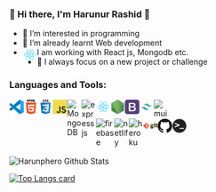 ### 👋 Hi there, I'm  Harunur Rashid 👋
- 👀 I’m interested in programming
- 🌱 I’m already learnt Web development
- <img align="left" alt="React" width="26px" src="https://raw.githubusercontent.com/github/explore/80688e429a7d4ef2fca1e82350fe8e3517d3494d/topics/react/react.png" />I am working with React js, Mongodb etc.
- 🎯 I always focus on a new project or challenge


### Languages and Tools:

<img align="left" alt="Visual Studio Code" width="26px" src="https://raw.githubusercontent.com/github/explore/80688e429a7d4ef2fca1e82350fe8e3517d3494d/topics/visual-studio-code/visual-studio-code.png" />
<img align="left" alt="HTML5" width="26px" src="https://raw.githubusercontent.com/github/explore/80688e429a7d4ef2fca1e82350fe8e3517d3494d/topics/html/html.png" />
<img align="left" alt="CSS3" width="26px" src="https://raw.githubusercontent.com/github/explore/80688e429a7d4ef2fca1e82350fe8e3517d3494d/topics/css/css.png" />
<img align="left" alt="JavaScript" width="26px" src="https://raw.githubusercontent.com/github/explore/80688e429a7d4ef2fca1e82350fe8e3517d3494d/topics/javascript/javascript.png" />
<img align="left" alt="MongoDB" width="26px" src="https://cdn.iconscout.com/icon/free/png-256/mongodb-5-1175140.png" />
<img align="left" alt="expressjs" width="26px" src="https://www.pngfind.com/pngs/m/136-1363736_express-js-icon-png-transparent-png.png" />
<img align="left" alt="React" width="26px" src="https://raw.githubusercontent.com/github/explore/80688e429a7d4ef2fca1e82350fe8e3517d3494d/topics/react/react.png" />
<img align="left" alt="Node.js" width="26px" src="https://raw.githubusercontent.com/github/explore/80688e429a7d4ef2fca1e82350fe8e3517d3494d/topics/nodejs/nodejs.png" />
<img align="left" alt="bootstrap" width="26px" src="https://raw.githubusercontent.com/github/explore/80688e429a7d4ef2fca1e82350fe8e3517d3494d/topics/bootstrap/bootstrap.png" />
<img align="left" alt="Gatsby" width="26px" src="https://raw.githubusercontent.com/github/explore/e94815998e4e0713912fed477a1f346ec04c3da2/topics/tailwind/tailwind.png" />
<img align="left" alt="mui" width="26px" src="https://mui.com/static/logo.png" />
<br/>
<br/>
<img align="left" alt="firebase" width="33px" src="https://firebase.google.com/static/downloads/brand-guidelines/PNG/logo-vertical.png" />
<img align="left" alt="netlify" width="26px" src="https://seeklogo.com/images/N/netlify-logo-BD8F8A77E2-seeklogo.com.png" />
<img align="left" alt="heroku" width="26px" src="https://encrypted-tbn0.gstatic.com/images?q=tbn:ANd9GcSQ1q6Chg-afy2CYOugNgFc_VB0I1mwO0I_AmQIOuJo-Q&s" />
<img align="left" alt="Git" width="26px" src="https://raw.githubusercontent.com/github/explore/80688e429a7d4ef2fca1e82350fe8e3517d3494d/topics/git/git.png" />
<img align="left" alt="GitHub" width="26px" src="https://raw.githubusercontent.com/github/explore/78df643247d429f6cc873026c0622819ad797942/topics/github/github.png" />
<img align="left" alt="HTML5" width="26px" src="https://raw.githubusercontent.com/github/explore/80688e429a7d4ef2fca1e82350fe8e3517d3494d/topics/terminal/terminal.png" />
<br />

<br />

<br />
<br />
<img width="550px" alt="Harunphero Github Stats"  src="https://github-readme-stats.vercel.app/api?username=harunphero&show_icons=true"/>

[![Top Langs card](https://github-readme-stats.vercel.app/api/top-langs/?username=harunphero&card_width=550)](https://github.com/harunphero/harunphero)
